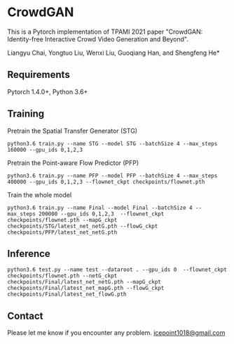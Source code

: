 # CrowdGAN
This is a Pytorch implementation of TPAMI 2021 paper "CrowdGAN: Identity-free Interactive Crowd Video Generation and Beyond".

Liangyu Chai, Yongtuo Liu, Wenxi Liu, Guoqiang Han, and Shengfeng He*

## Requirements
Pytorch 1.4.0+, Python 3.6+

## Training
Pretrain the Spatial Transfer Generator (STG)
```shell
python3.6 train.py --name STG --model STG --batchSize 4 --max_steps 160000 --gpu_ids 0,1,2,3
```
Pretrain the Point-aware Flow Predictor (PFP)
```shell
python3.6 train.py --name PFP --model PFP --batchSize 4 --max_steps 400000 --gpu_ids 0,1,2,3 --flownet_ckpt checkpoints/flownet.pth
```
Train the whole model
```shell
python3.6 train.py --name Final --model Final --batchSize 4 --max_steps 200000 --gpu_ids 0,1,2,3  --flownet_ckpt checkpoints/flownet.pth --mapG_ckpt checkpoints/STG/latest_net_netG.pth --flowG_ckpt checkpoints/PFP/latest_net_netG.pth
```

## Inference
```shell
python3.6 test.py --name test --dataroot . --gpu_ids 0  --flownet_ckpt checkpoints/flownet.pth --netG_ckpt checkpoints/Final/latest_net_netG.pth --mapG_ckpt checkpoints/Final/latest_net_mapG.pth --flowG_ckpt checkpoints/Final/latest_net_flowG.pth
```
## Contact

Please let me know if you encounter any problem. [icepoint1018@gmail.com](icepoint1018@gmail.com)
